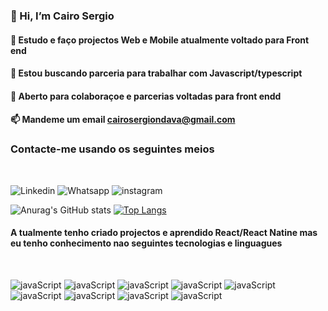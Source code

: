 ### 👋 Hi, I’m Cairo Sergio
#### 👀 Estudo e faço projectos Web e Mobile atualmente voltado para Front end
#### 🌱 Estou buscando parceria para trabalhar com Javascript/typescript
#### 💞️ Aberto para colaboraçoe e parcerias voltadas para front endd
#### 📫 Mandeme um email cairosergiondava@gmail.com


### Contacte-me usando os seguintes meios

<br/>

![Linkedin](https://img.shields.io/badge/LinkedIn-0077B5?style=for-the-badge&logo=linkedin&logoColor=white
)
![Whatsapp](https://img.shields.io/badge/WhatsApp-25D366?style=for-the-badge&logo=whatsapp&logoColor=white)
![instagram](https://img.shields.io/badge/Instagram-E4405F?style=for-the-badge&logo=instagram&logoColor=white)

![Anurag's GitHub stats](https://github-readme-stats.vercel.app/api?username=CairoSergio&show_icons=true&theme=dracula)
[![Top Langs](https://github-readme-stats.vercel.app/api/top-langs/?username=CairoSergio&layout=compact)](https://github.com/anuraghazra/github-readme-stats)
#### A tualmente tenho criado projectos e aprendido React/React Natine mas eu tenho conhecimento nao seguintes tecnologias e linguagues

<br/>

![javaScript](https://img.shields.io/badge/JavaScript-F7DF1E?style=for-the-badge&logo=javascript&logoColor=black)
![javaScript](https://img.shields.io/badge/React-20232A?style=for-the-badge&logo=react&logoColor=61DAF)
![javaScript](https://img.shields.io/badge/React_Native-20232A?style=for-the-badge&logo=react&logoColor=61DAFB)
![javaScript](https://img.shields.io/badge/Python-3776AB?style=for-the-badge&logo=python&logoColor=white)
![javaScript](https://img.shields.io/badge/TypeScript-007ACC?style=for-the-badge&logo=typescript&logoColor=white)
![javaScript](	https://img.shields.io/badge/HTML5-E34F26?style=for-the-badge&logo=html5&logoColor=white)
![javaScript](https://img.shields.io/badge/CSS3-1572B6?style=for-the-badge&logo=css3&logoColor=whitehttps://img.shields.io/badge/TypeScript-007ACC?style=for-the-badge&logo=typescript&logoColor=white)
![javaScript](https://img.shields.io/badge/SQLite-07405E?style=for-the-badge&logo=sqlite&logoColor=white)
![javaScript](https://img.shields.io/badge/MySQL-00000F?style=for-the-badge&logo=mysql&logoColor=white)

<br/>

